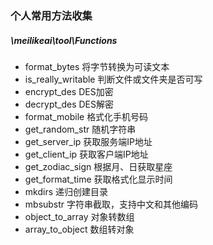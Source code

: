 ### 个人常用方法收集


##### \meilikeai\tool\Functions
- format_bytes 将字节转换为可读文本  
- is_really_writable 判断文件或文件夹是否可写
- encrypt_des DES加密
- decrypt_des DES解密
- format_mobile 格式化手机号码
- get_random_str 随机字符串
- get_server_ip 获取服务端IP地址
- get_client_ip 获取客户端IP地址
- get_zodiac_sign 根据月、日获取星座
- get_format_time 获取格式化显示时间
- mkdirs 递归创建目录
- mbsubstr 字符串截取，支持中文和其他编码
- object_to_array 对象转数组
- array_to_object 数组转对象
